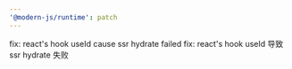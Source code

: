 ```yaml
---
'@modern-js/runtime': patch
---
```


fix: react's hook useId cause ssr hydrate failed
fix: react's hook useId 导致 ssr hydrate 失败
